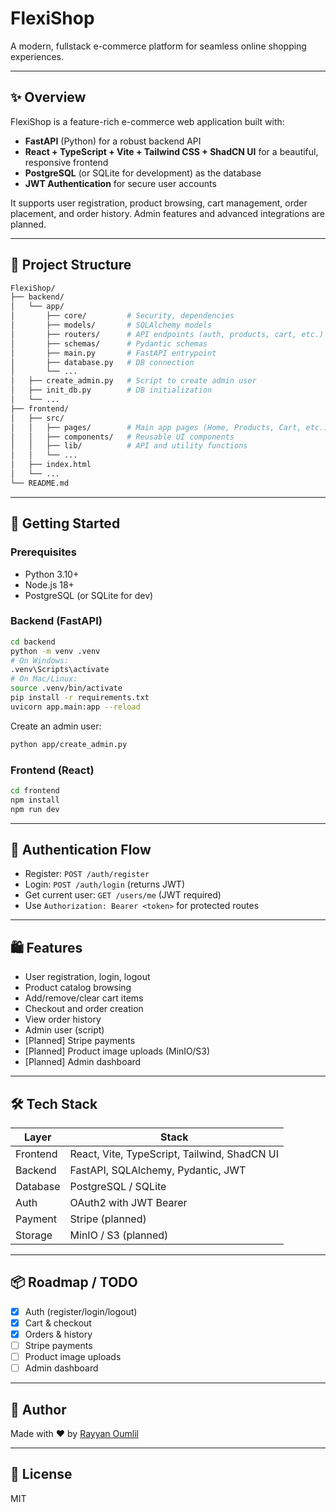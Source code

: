 # FlexiShop

A modern, fullstack e-commerce platform for seamless online shopping experiences.

---

## ✨ Overview

FlexiShop is a feature-rich e-commerce web application built with:
- **FastAPI** (Python) for a robust backend API
- **React + TypeScript + Vite + Tailwind CSS + ShadCN UI** for a beautiful, responsive frontend
- **PostgreSQL** (or SQLite for development) as the database
- **JWT Authentication** for secure user accounts

It supports user registration, product browsing, cart management, order placement, and order history. Admin features and advanced integrations are planned.

---

## 📁 Project Structure

```bash
FlexiShop/
├── backend/
│   └── app/
│       ├── core/         # Security, dependencies
│       ├── models/       # SQLAlchemy models
│       ├── routers/      # API endpoints (auth, products, cart, etc.)
│       ├── schemas/      # Pydantic schemas
│       ├── main.py       # FastAPI entrypoint
│       ├── database.py   # DB connection
│       └── ...
│   ├── create_admin.py   # Script to create admin user
│   ├── init_db.py        # DB initialization
│   └── ...
├── frontend/
│   ├── src/
│   │   ├── pages/        # Main app pages (Home, Products, Cart, etc.)
│   │   ├── components/   # Reusable UI components
│   │   ├── lib/          # API and utility functions
│   │   └── ...
│   ├── index.html
│   └── ...
└── README.md
```

---

## 🚀 Getting Started

### Prerequisites
- Python 3.10+
- Node.js 18+
- PostgreSQL (or SQLite for dev)

### Backend (FastAPI)
```bash
cd backend
python -m venv .venv
# On Windows:
.venv\Scripts\activate
# On Mac/Linux:
source .venv/bin/activate
pip install -r requirements.txt
uvicorn app.main:app --reload
```
Create an admin user:
```bash
python app/create_admin.py
```

### Frontend (React)
```bash
cd frontend
npm install
npm run dev
```

---

## 🔐 Authentication Flow
- Register: `POST /auth/register`
- Login: `POST /auth/login` (returns JWT)
- Get current user: `GET /users/me` (JWT required)
- Use `Authorization: Bearer <token>` for protected routes

---

## 🛍️ Features
- User registration, login, logout
- Product catalog browsing
- Add/remove/clear cart items
- Checkout and order creation
- View order history
- Admin user (script)
- [Planned] Stripe payments
- [Planned] Product image uploads (MinIO/S3)
- [Planned] Admin dashboard

---

## 🛠️ Tech Stack
| Layer     | Stack                                         |
|-----------|-----------------------------------------------|
| Frontend  | React, Vite, TypeScript, Tailwind, ShadCN UI  |
| Backend   | FastAPI, SQLAlchemy, Pydantic, JWT            |
| Database  | PostgreSQL / SQLite                           |
| Auth      | OAuth2 with JWT Bearer                        |
| Payment   | Stripe (planned)                              |
| Storage   | MinIO / S3 (planned)                          |

---

## 📦 Roadmap / TODO
- [x] Auth (register/login/logout)
- [x] Cart & checkout
- [x] Orders & history
- [ ] Stripe payments
- [ ] Product image uploads
- [ ] Admin dashboard

---

## 👤 Author
Made with ❤️ by [Rayyan Oumlil](https://github.com/Rayyan-Oumlil)

---

## 🪪 License
MIT
